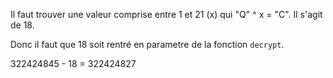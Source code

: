 
Il faut trouver une valeur comprise entre 1 et 21 (x) qui "Q" ^ x = "C". Il s'agit de 18.

Donc il faut que 18 soit rentré en parametre de la fonction `decrypt`. 

322424845 - 18 = 322424827